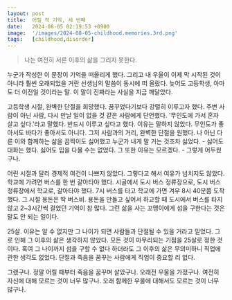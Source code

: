 ```yaml
---
layout: post
title:  어릴 적 기억, 세 번째
date:   2024-08-05 02:19:53 +0900
image:  '/images/2024-08-05-childhood.memories.3rd.png'
tags:   [childhood,disorder]
---
```


> 나는 여전히 서른 이후의 삶을 그리지 못한다.

누군가 작성한 이 문장이 기억을 떠올리게 했다. 그리고 내 우울이 이제 막 시작된 것이 아니라 훨씬 오래되었을 거란 선생님의 말씀이 동시에 떠 올랐다. 늦어도 고등학생, 아마도 더 이전일 것이라는 말. 이 말이 진짜라는 사실을 지금 깨달았다.

고등학생 시절, 완벽한 단절을 희망했다. 꿈꾸었다기보다 강렬히 이루고자 했다. 주변 사람이 아닌 사람, 다시 만날 일이 없을 것 같은 사람에게 단언했다. '무인도에 가서 혼자 살고 싶다.'라고 말했다. 반드시 이루고 싶다고 했다. 이유는 말하지 않았다. 무인도가 좋아서도 바다가 좋아서도 아니다. 그저 사람과의 거리, 완벽한 단절을 원했다. 나 아닌 다른 이와 함께하는 삶을 끔찍이도 싫어했고 누군가 내게 말 거는 것조차 싫었다. - 싫어도 대화는 했다. 싫어도 입을 다물 수는 없었다. 그 또한 이유는 모르겠다. - 그렇게 어두웠구나.

어린 시절과 달리 경제적 여건이 나쁘지 않았다. 그렇다고 해서 여유가 넘치지도 않았다. 학교에 가려면 버스를 한 번 갈아타야 했다. 시골에서 도시 버스 정류장으로, 도시 버스 정류장에서 학교로, 갈아타야 했다. 7시 버스를 타고 학교에 가면 겨우 8시 40분쯤 도착했다. 그 시절 용돈은 딱 버스비. 용돈을 만들고 싶어서 하교할 때 도시에서 버스를 타지 않고 2~3시간씩 걸었던 기억이 참 많다. 그런 삶을 사는 꼬맹이에게 섬을 구한다는 것은 말도 안 되는 일이다.

25살. 이유는 알 수 없지만 그 나이가 되면 사람들과 단절될 수 있을 거라고 믿었다. 그로 인해 그 이후의 삶은 생각하지 않았다. 모든 것이 마무리되는 기점을 25살로 정한 것이다. 혹여 그 나이까지 섬을 구할 수 없다 하더라도 그 이후의 삶은 무의미하니 직업에 관한 생각도 없었다. 단절과 죽음을 꿈꾸는 사람에게 직업이 중요할 리 없다.

그랬구나. 정말 어릴 때부터 죽음을 꿈꾸며 살았구나. 오래전 우울을 가졌구나. 여전히 자신에 대해 모르는 것이 너무 많구나. 오래 함께한 우울에 대해서도 모르는 것이 너무 많구나.